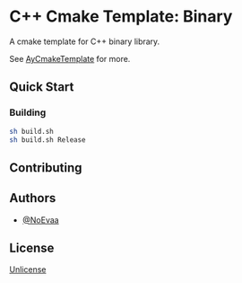 # C++ Cmake Template: Binary

A cmake template for C++ binary library.

See [AyCmakeTemplate](https://gitee.com/ayin-tech/ay-cmake-template) for more.

## Quick Start

### Building

```bash
sh build.sh
sh build.sh Release
```

## Contributing

## Authors

- [@NoEvaa](https://github.com/NoEvaa)

## License

[Unlicense](LICENSE)


